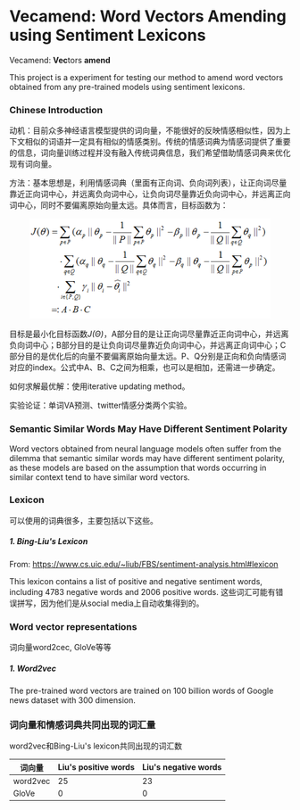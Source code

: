 # Vecamend: Word Vectors Amending using Sentiment Lexicons

Vecamend: **Vec**tors **amend**

This project is a experiment for testing our method to amend word vectors obtained from any pre-trained models using sentiment lexicons.

### Chinese Introduction

动机：目前众多神经语言模型提供的词向量，不能很好的反映情感相似性，因为上下文相似的词语并一定具有相似的情感类别。传统的情感词典为情感词提供了重要的信息，词向量训练过程并没有融入传统词典信息，我们希望借助情感词典来优化现有词向量。

方法：基本思想是，利用情感词典（里面有正向词、负向词列表），让正向词尽量靠近正向词中心，并远离负向词中心，让负向词尽量靠近负向词中心，并远离正向词中心，同时不要偏离原始向量太远。具体而言，目标函数为：

<p align="center"> <img src="./images/formula_1.png" height="180" /> </p>

目标是最小化目标函数*J(Θ)*，A部分目的是让正向词尽量靠近正向词中心，并远离负向词中心；B部分目的是让负向词尽量靠近负向词中心，并远离正向词中心；C部分目的是优化后的向量不要偏离原始向量太远。P、Q分别是正向和负向情感词对应的index。公式中A、B、C之间为相乘，也可以是相加，还需进一步确定。

如何求解最优解：使用iterative updating method。

实验论证：单词VA预测、twitter情感分类两个实验。

### Semantic Similar Words May Have Different Sentiment Polarity

Word vectors obtained from neural language models often suffer from the dilemma that semantic similar words may have different sentiment polarity, as these models are based on the assumption that words occurring in similar context tend to have similar word vectors. 

### Lexicon

可以使用的词典很多，主要包括以下这些。

##### 1. Bing-Liu's Lexicon

From: https://www.cs.uic.edu/~liub/FBS/sentiment-analysis.html#lexicon

This lexicon contains a list of positive and negative sentiment words, including 4783 negative words and 2006 positive words. 这些词汇可能有错误拼写，因为他们是从social media上自动收集得到的。 

### Word vector representations

词向量word2cec, GloVe等等

##### 1. Word2vec

The pre-trained word vectors are trained on 100 billion words of Google news dataset with 300 dimension.

### 词向量和情感词典共同出现的词汇量

word2vec和Bing-Liu's lexicon共同出现的词汇数

|词向量|Liu's positive words|Liu's negative words|
|----------|----------|----------|
|word2vec|25|23|
|GloVe|0|0|